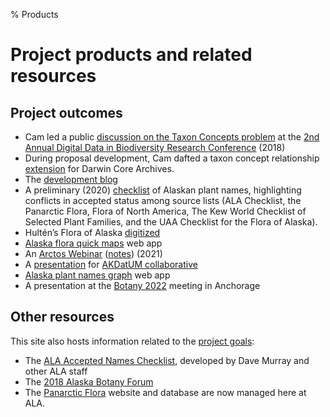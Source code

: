 % Products

# Project products and related resources

## Project outcomes

 * Cam led a public [discussion on the Taxon Concepts problem](https://www.idigbio.org/wiki/index.php/Taxon_concept_discussion)
   at the
   [2nd Annual Digital Data in Biodiversity Research Conference](https://www.idigbio.org/content/second-annual-digital-data-biodiversity-research-conference-emerging-innovations) (2018)
 * During proposal development, Cam dafted a taxon concept relationship [extension](http://rs.gbif.org/sandbox/extension/tcrel.xml) for Darwin Core Archives.
 * The [development blog](blog.html)
 * A preliminary (2020)
   [checklist](../files/FoA_names_list_2020-01-18.pdf) of Alaskan
   plant names, highlighting conflicts in accepted status among source
   lists (ALA Checklist, the Panarctic Flora, Flora of North America,
   The Kew World Checklist of Selected Plant Families, and the UAA
   Checklist for the Flora of Alaska).
 * Hultén’s Flora of Alaska [digitized](../hulten/)
 * [Alaska flora quick maps](../qm/) web app
 * An [Arctos Webinar](https://www.youtube.com/watch?v=1zMgQYwWArI) ([notes](arctos_webinar.html)) (2021)
 * A [presentation](AKDatUM_notes.html) for
   [AKDatUM collaborative](https://akdatum.community.uaf.edu)
 * [Alaska plant names graph](../graph/) web app
 * A presentation at the [Botany 2022](botany2022.html) meeting in Anchorage

## Other resources

This site also hosts information related to the [project goals](project.html):

 * The [ALA Accepted Names Checklist](ALA_checklist.html), developed
   by Dave Murray and other ALA staff
 * The [2018 Alaska Botany Forum](akbf2018.html)
 * The [Panarctic Flora](http://panarcticflora.org/) website and
   database are now managed here at ALA.
